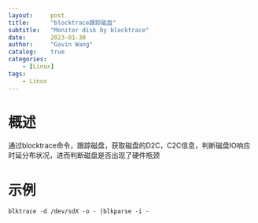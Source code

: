 ```yaml
---
layout:     post
title:      "blocktrace跟踪磁盘"
subtitle:   "Monitor disk by blocktrace"
date:       2023-01-30
author:     "Gavin Wang"
catalog:    true
categories:
    - [Linux]
tags:
    - Linux
---
```


# 概述

通过blocktrace命令，跟踪磁盘，获取磁盘的D2C，C2C信息，判断磁盘IO响应时延分布状况，进而判断磁盘是否出现了硬件瓶颈

# 示例

```shell
blktrace -d /dev/sdX -o - |blkparse -i -
```
